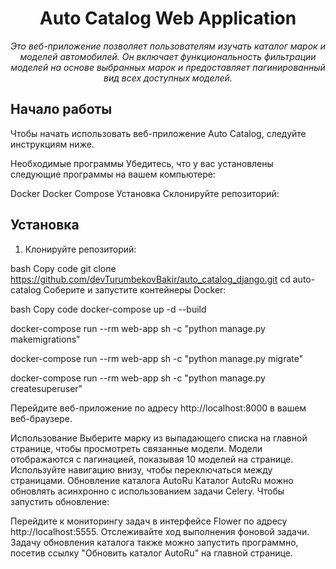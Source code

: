 <h1 align="center">Auto Catalog Web Application</h1>

<p align="center">
    <em>Это веб-приложение позволяет пользователям изучать каталог марок и моделей автомобилей. Он включает 
        функциональность фильтрации моделей на основе выбранных марок и предоставляет пагинированный вид 
        всех доступных моделей.
    </em>
</p>

## Начало работы

Чтобы начать использовать веб-приложение Auto Catalog, следуйте инструкциям ниже.

Необходимые программы
Убедитесь, что у вас установлены следующие программы на вашем компьютере:

Docker
Docker Compose
Установка
Склонируйте репозиторий:

## Установка

1. Клонируйте репозиторий:

bash
Copy code
git clone https://github.com/devTurumbekovBakir/auto_catalog_django.git
cd auto-catalog
Соберите и запустите контейнеры Docker:

bash
Copy code
docker-compose up -d --build

docker-compose run --rm web-app sh -c "python manage.py makemigrations"

docker-compose run --rm web-app sh -c "python manage.py migrate"

docker-compose run --rm web-app sh -c "python manage.py createsuperuser"

Перейдите веб-приложение по адресу http://localhost:8000 в вашем веб-браузере.

Использование
Выберите марку из выпадающего списка на главной странице, чтобы просмотреть связанные модели.
Модели отображаются с пагинацией, показывая 10 моделей на странице.
Используйте навигацию внизу, чтобы переключаться между страницами.
Обновление каталога AutoRu
Каталог AutoRu можно обновлять асинхронно с использованием задачи Celery. Чтобы запустить обновление:

Перейдите к мониторингу задач в интерфейсе Flower по адресу http://localhost:5555.
Отслеживайте ход выполнения фоновой задачи.
Задачу обновления каталога также можно запустить программно, посетив ссылку "Обновить каталог AutoRu" на главной странице.